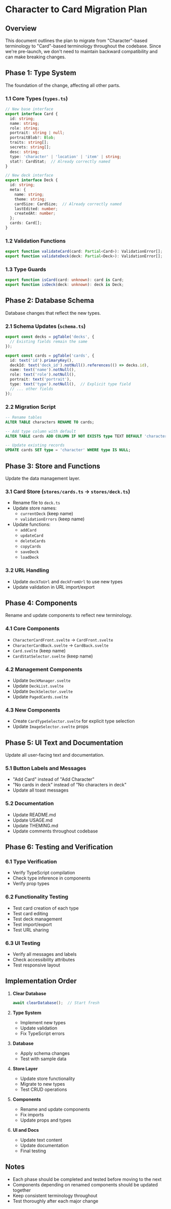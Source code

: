 # Character to Card Migration Plan

## Overview
This document outlines the plan to migrate from "Character"-based terminology to "Card"-based terminology throughout the codebase. Since we're pre-launch, we don't need to maintain backward compatibility and can make breaking changes.

## Phase 1: Type System
The foundation of the change, affecting all other parts.

### 1.1 Core Types (`types.ts`)
```typescript
// New base interface
export interface Card {
  id: string;
  name: string;
  role: string;
  portrait: string | null;
  portraitBlob?: Blob;
  traits: string[];
  secrets: string[];
  desc: string;
  type: 'character' | 'location' | 'item' | string;
  stat?: CardStat;  // Already correctly named
}

// New deck interface
export interface Deck {
  id: string;
  meta: {
    name: string;
    theme: string;
    cardSize: CardSize;  // Already correctly named
    lastEdited: number;
    createdAt: number;
  };
  cards: Card[];
}
```

### 1.2 Validation Functions
```typescript
export function validateCard(card: Partial<Card>): ValidationError[];
export function validateDeck(deck: Partial<Deck>): ValidationError[];
```

### 1.3 Type Guards
```typescript
export function isCard(card: unknown): card is Card;
export function isDeck(deck: unknown): deck is Deck;
```

## Phase 2: Database Schema
Database changes that reflect the new types.

### 2.1 Schema Updates (`schema.ts`)
```typescript
export const decks = pgTable('decks', {
  // Existing fields remain the same
});

export const cards = pgTable('cards', {
  id: text('id').primaryKey(),
  deckId: text('deck_id').notNull().references(() => decks.id),
  name: text('name').notNull(),
  role: text('role').notNull(),
  portrait: text('portrait'),
  type: text('type').notNull(),  // Explicit type field
  // ... other fields
});
```

### 2.2 Migration Script
```sql
-- Rename tables
ALTER TABLE characters RENAME TO cards;

-- Add type column with default
ALTER TABLE cards ADD COLUMN IF NOT EXISTS type TEXT DEFAULT 'character';

-- Update existing records
UPDATE cards SET type = 'character' WHERE type IS NULL;
```

## Phase 3: Store and Functions
Update the data management layer.

### 3.1 Card Store (`stores/cards.ts` → `stores/deck.ts`)
- Rename file to `deck.ts`
- Update store names:
  - `currentDeck` (keep name)
  - `validationErrors` (keep name)
- Update functions:
  - `addCard`
  - `updateCard`
  - `deleteCards`
  - `copyCards`
  - `saveDeck`
  - `loadDeck`

### 3.2 URL Handling
- Update `deckToUrl` and `deckFromUrl` to use new types
- Update validation in URL import/export

## Phase 4: Components
Rename and update components to reflect new terminology.

### 4.1 Core Components
- `CharacterCardFront.svelte` → `CardFront.svelte`
- `CharacterCardBack.svelte` → `CardBack.svelte`
- `Card.svelte` (keep name)
- `CardStatSelector.svelte` (keep name)

### 4.2 Management Components
- Update `DeckManager.svelte`
- Update `DeckList.svelte`
- Update `DeckSelector.svelte`
- Update `PagedCards.svelte`

### 4.3 New Components
- Create `CardTypeSelector.svelte` for explicit type selection
- Update `ImageSelector.svelte` props

## Phase 5: UI Text and Documentation
Update all user-facing text and documentation.

### 5.1 Button Labels and Messages
- "Add Card" instead of "Add Character"
- "No cards in deck" instead of "No characters in deck"
- Update all toast messages

### 5.2 Documentation
- Update README.md
- Update USAGE.md
- Update THEMING.md
- Update comments throughout codebase

## Phase 6: Testing and Verification

### 6.1 Type Verification
- Verify TypeScript compilation
- Check type inference in components
- Verify prop types

### 6.2 Functionality Testing
- Test card creation of each type
- Test card editing
- Test deck management
- Test import/export
- Test URL sharing

### 6.3 UI Testing
- Verify all messages and labels
- Check accessibility attributes
- Test responsive layout

## Implementation Order

1. **Clear Database**
   ```typescript
   await clearDatabase();  // Start fresh
   ```

2. **Type System**
   - Implement new types
   - Update validation
   - Fix TypeScript errors

3. **Database**
   - Apply schema changes
   - Test with sample data

4. **Store Layer**
   - Update store functionality
   - Migrate to new types
   - Test CRUD operations

5. **Components**
   - Rename and update components
   - Fix imports
   - Update props and types

6. **UI and Docs**
   - Update text content
   - Update documentation
   - Final testing

## Notes
- Each phase should be completed and tested before moving to the next
- Components depending on renamed components should be updated together
- Keep consistent terminology throughout
- Test thoroughly after each major change 